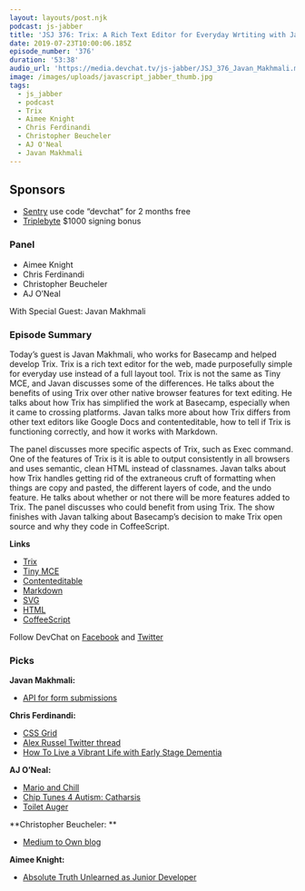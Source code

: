 ```yaml
---
layout: layouts/post.njk
podcast: js-jabber
title: 'JSJ 376: Trix: A Rich Text Editor for Everyday Wrtiting with Javan Makhmali'
date: 2019-07-23T10:00:06.185Z
episode_number: '376'
duration: '53:38'
audio_url: 'https://media.devchat.tv/js-jabber/JSJ_376_Javan_Makhmali.mp3'
image: /images/uploads/javascript_jabber_thumb.jpg
tags:
  - js_jabber
  - podcast
  - Trix
  - Aimee Knight
  - Chris Ferdinandi
  - Christopher Beucheler
  - AJ O'Neal
  - Javan Makhmali
---
```

## **Sponsors**



*   [Sentry](https://sentry.io/) use code “devchat” for 2 months free
*   [Triplebyte](http://triplebyte.com/jsjabber) $1000 signing bonus


### **Panel**



*   Aimee Knight
*   Chris Ferdinandi
*   Christopher Beucheler
*   AJ O’Neal

With Special Guest: Javan Makhmali


### **Episode Summary**

Today’s guest is Javan Makhmali, who works for Basecamp and helped develop Trix. Trix is a rich text editor for the web, made purposefully simple for everyday use instead of a full layout tool. Trix is not the same as Tiny MCE, and Javan discusses some of the differences. He talks about the benefits of using Trix over other native browser features for text editing. He talks about how Trix has simplified the work at Basecamp, especially when it came to crossing platforms. Javan talks more about how Trix differs from other text editors like Google Docs and contenteditable, how to tell if Trix is functioning correctly, and how it works with Markdown.

The panel discusses more specific aspects of Trix, such as Exec command. One of the features of Trix is it is able to output consistently in all browsers and uses semantic, clean HTML instead of classnames. Javan talks about how Trix handles getting rid of the extraneous cruft of formatting when things are copy and pasted, the different layers of code, and the undo feature. He talks about whether or not there will be more features added to Trix. The panel discusses who could benefit from using Trix. The show finishes with Javan talking about Basecamp’s decision to make Trix open source and why they code in CoffeeScript. 

**Links**



*   [Trix](https://trix-editor.org/)
*   [Tiny MCE](https://www.tiny.cloud/)
*   [Contenteditable](https://developer.mozilla.org/en-US/docs/Web/HTML/Global_attributes/contenteditable)
*   [Markdown](https://guides.github.com/features/mastering-markdown/)
*   [SVG](https://developer.mozilla.org/en-US/docs/Web/SVG)
*   [HTML](https://www.w3schools.com/html/)
*   [CoffeeScript](https://coffeescript.org/)

Follow DevChat on [Facebook](https://www.facebook.com/DevChattv/?__tn__=%2Cd%2CP-R&eid=ARDBDrBnK71PDmx_8gE_IeIEo5SnM7cyzylVBjAwfaOo1ck_6q3GXuRBfaUQZaWVvFGyEVjrhDwnS_tV) and [Twitter](https://twitter.com/devchattv?lang=en)


### **Picks**

**Javan Makhmali:**



*   [API for form submissions](https://html.spec.whatwg.org/multipage/forms.html#dom-form-requestsubmit-dev)

**Chris Ferdinandi:**



*   [CSS Grid](https://cssgrid-generator.netlify.com/)
*   [Alex Russel Twitter thread](https://twitter.com/slightlylate/status/1135342338606153729?s=20)
*   [How To Live a Vibrant Life with Early Stage Dementia](https://qz.com/1612962/how-to-live-a-vibrant-life-with-early-stage-dementia/)

**AJ O’Neal:**



*   [Mario and Chill](https://music.gamechops.com/album/mario-chill)
*   [Chip Tunes 4 Autism: Catharsis](https://chiptunes4autism.bandcamp.com/album/catharsis-a-sensory-friendly-album)
*   [Toilet Auger](https://www.walmart.com/ip/Peerless-Homeowner-Toiler-Auger/17043693)

**Christopher Beucheler: **



*   [Medium to Own blog](https://github.com/mathieudutour/medium-to-own-blog)

**Aimee Knight:**



*   [Absolute Truth Unlearned as Junior Developer](https://monicalent.com/blog/2019/06/03/absolute-truths-unlearned-as-junior-developer/)

<!-- Docs to Markdown version 1.0β17 -->
